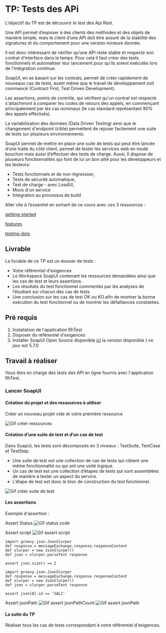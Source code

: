 # TP: Tests des APi

L’objectif du TP est de découvrir le test des Api Rest.  

Une API permet d’exposer à des clients des méthodes et des objets de manière simple, mais le client
d’une API doit être assuré de la stabilité des signatures et du comportement pour une version
mineure donnée.

Il est donc intéressant de vérifier qu’une API reste stable et respecte son contrat d’interface dans le
temps. Pour cela il faut créer des tests fonctionnels et automatiser leur lancement pour qu’ils soient
exécutés lors de l’intégration continue.

SoapUI, en se basant sur les contrats, permet de créer rapidement de nouveaux cas
de tests, avant même que le travail de développement soit commencé (Contract First, Test Driven
Development).

Les assertions, points de contrôle, qui vérifient qu'un contrat est respecté s'attacheront à comparer
les codes de retours des appels, en commençant principalement par les cas nominaux (le cas
standard représentant 80% des appels effectués).

La variabilisation des données (Data Driven Testing) ainsi que le changement d'endpoint (cible)
permettent de rejouer facilement une suite de tests sur plusieurs environnements.

SoapUI permet de mettre en place une suite de tests qui peut être lancée d’une traite du côté client,
permet de tester les services web en mode bouchon mais aussi d’effectuer des tests de charge. Aussi,
Il dispose de plusieurs fonctionnalités qui font de lui un bon allié pour les développeurs et les
testeurs:

- Tests fonctionnels et de non régression,
- Tests de sécurité automatique,
- Test de charge - avec LoadUI,
- Mock d'un service
- Intégration au processus de build

Aller vite à l’essentiel en sortant de ce cours avec ces 3 ressources :

[getting-started](https://www.soapui.org/getting-started.html)

[features](https://www.soapui.org/open-source/features.html)

[testing-dojo](https://www.soapui.org/testing-dojo.html)

## Livrable

Le livrable de ce TP est un dossier de tests :
- Votre référentiel d'exigences
- Le Workspace SoapUI contenant les ressources demandées ainsi que les cas de test et leurs assertions.
- Les résultats du test fonctionnel commentés par les analyses de l’étudiant sur chacun des cas de tests
- Une conclusion sur les cas de test OK ou KO afin de montrer la bonne exécution du test fonctionnel ou de montrer les défaillances constatées.


## Pré requis

 1. Installation de l'application RhTest
 2. Disposer du référentiel d'exigences
 3. Installer SoapUI Open Source disponible [ici](https://www.soapui.org/downloads/soapui.html)  la version disponible ) ce jour est 5.7.0 

## Travail à réaliser

Vous êtes en charge des tests des API en ligne fournis avec l'application RhTest.

### Lancer SoapUI

#### Création du projet et des ressources à utiliser
Créer un nouveau projet vide et votre première ressource

![Gif créer ressources](/docs/ressources.gif)

#### Création d’une suite de test et d’un cas de test
Dans SoapUi, les tests sont décomposés en 3 niveaux : TestSuite, TestCase et TestStep.

- Une suite de test est une collection de cas de tests qui ciblent une même fonctionnalité ou qui ont une
unité logique.
- Un cas de test est une collection d’étapes de tests qui sont assemblées de manière à tester un aspect
du service.
- L’étape de test est donc le bloc de construction du test fonctionnel.

![Gif créer suite de test](/docs/testsuite.gif)

#### Les assertions

Exemple d'assertion :

Assert Status
![Gif status code](/docs/assert_status.gif)

Assert script
![Gif assert script](/docs/assert_script.gif)
```
import groovy.json.JsonSlurper
def response = messageExchange.response.responseContent
def slurper = new JsonSlurper()
def json = slurper.parseText response

assert json.size() == 2

```

```
import groovy.json.JsonSlurper
def response = messageExchange.response.responseContent
def slurper = new JsonSlurper()
def json = slurper.parseText response

assert json[0].id == 'SAL2'

```

Assert jsonPath
![Gif assert jsonPathCount](/docs/assert_jsonpath.gif)
![Gif assert jsonPath](/docs/assert_jsonpath2.gif)


#### La suite du TP

Réaliser tous les cas de tests correspondant à votre référentiel d'exigences.
